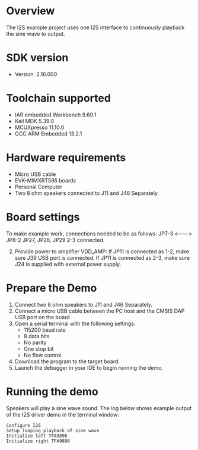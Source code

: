 Overview
========

The I2S example project uses one I2S interface to continuously playback the sine wave to output.

SDK version
===========
- Version: 2.16.000

Toolchain supported
===================
- IAR embedded Workbench  9.60.1
- Keil MDK  5.39.0
- MCUXpresso  11.10.0
- GCC ARM Embedded  13.2.1

Hardware requirements
=====================
- Micro USB cable
- EVK-MIMXRT595 boards
- Personal Computer
- Two 8 ohm speakers connected to J11 and J46 Separately.

Board settings
==============
To make example work, connections needed to be as follows:
JP7-3 <---> JP8-2
JP27, JP28, JP29 2-3 connected.

2. Provide power to amplifier VDD_AMP:
If JP11 is connected as 1-2, make sure J39 USB port is connected.
If JP11 is connected as 2-3, make sure J24 is supplied with external power supply.

Prepare the Demo
================
1.  Connect two 8 ohm speakers to J11 and J46 Separately.
2.  Connect a micro USB cable between the PC host and the CMSIS DAP USB port on the board
3.  Open a serial terminal with the following settings:
    - 115200 baud rate
    - 8 data bits
    - No parity
    - One stop bit
    - No flow control
4.  Download the program to the target board.
5.  Launch the debugger in your IDE to begin running the demo.

Running the demo
================
Speakers will play a sine wave sound.
The log below shows example output of the I2S driver demo in the terminal window:
~~~~~~~~~~~~~~~~~~~~~~~~~~~~~~~~~~~
Configure I2S
Setup looping playback of sine wave
Initialize left TFA9896
Initialize right TFA9896
~~~~~~~~~~~~~~~~~~~~~~~~~~~~~~~~~~~
